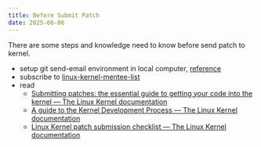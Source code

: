 ```yaml
---
title: Before Submit Patch
date: 2025-06-06
---
```


There are some steps and knowledge need to know before send patch to kernel.

- setup git send-email environment in local computer, [reference](../Git/git-send-email-gmail.md)
- subscribe to [linux-kernel-mentee-list](https://subspace.kernel.org/lists.linux.dev.html)
- read
    - [Submitting patches: the essential guide to getting your code into the kernel — The Linux Kernel  documentation](https://docs.kernel.org/process/submitting-patches.html)
    - [A guide to the Kernel Development Process — The Linux Kernel  documentation](https://docs.kernel.org/process/development-process.html)
    - [Linux Kernel patch submission checklist — The Linux Kernel  documentation](https://docs.kernel.org/process/submit-checklist.html)